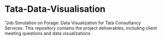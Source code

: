 # Tata-Data-Visualisation
"Job Simulation on Forage: Data Visualization for Tata Consultancy Services. This repository contains the project deliverables, including client meeting questions and data visualizations.
